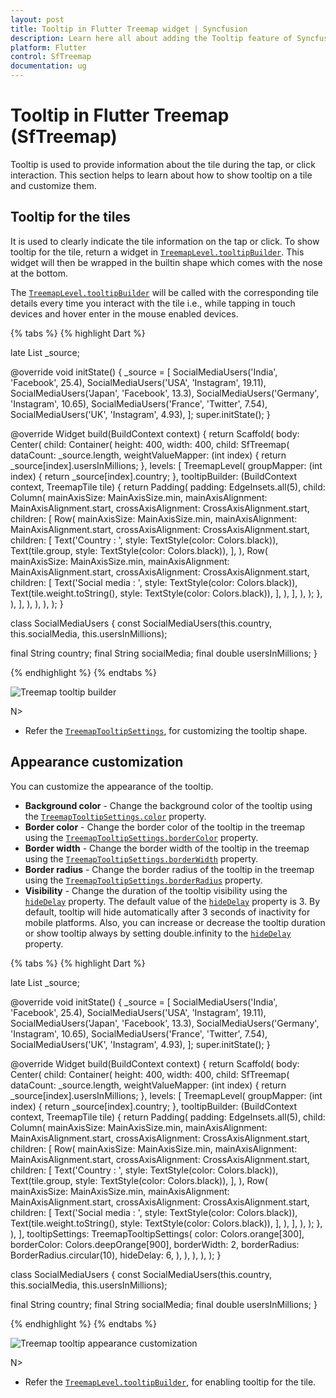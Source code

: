 ```yaml
---
layout: post
title: Tooltip in Flutter Treemap widget | Syncfusion
description: Learn here all about adding the Tooltip feature of Syncfusion Flutter Treemap (SfTreemap) widget and more.
platform: Flutter
control: SfTreemap
documentation: ug
---
```


# Tooltip in Flutter Treemap (SfTreemap)

Tooltip is used to provide information about the tile during the tap, or click interaction. This section helps to learn about how to show tooltip on a tile and customize them.

## Tooltip for the tiles

It is used to clearly indicate the tile information on the tap or click. To show tooltip for the tile, return a widget in [`TreemapLevel.tooltipBuilder`](https://pub.dev/documentation/syncfusion_flutter_treemap/latest/treemap/TreemapLevel/tooltipBuilder.html). This widget will then be wrapped in the builtin shape which comes with the nose at the bottom.

The [`TreemapLevel.tooltipBuilder`](https://pub.dev/documentation/syncfusion_flutter_treemap/latest/treemap/TreemapLevel/tooltipBuilder.html) will be called with the corresponding tile details every time you interact with the tile i.e., while tapping in touch devices and hover enter in the mouse enabled devices.

{% tabs %}
{% highlight Dart %}

  late List<SocialMediaUsers> _source;

  @override
  void initState() {
    _source = <SocialMediaUsers>[
        SocialMediaUsers('India', 'Facebook', 25.4),
        SocialMediaUsers('USA', 'Instagram', 19.11),
        SocialMediaUsers('Japan', 'Facebook', 13.3),
        SocialMediaUsers('Germany', 'Instagram', 10.65),
        SocialMediaUsers('France', 'Twitter', 7.54),
        SocialMediaUsers('UK', 'Instagram', 4.93),
    ];
    super.initState();
  }

  @override
  Widget build(BuildContext context) {
    return Scaffold(
      body: Center(
          child: Container(
            height: 400,
            width: 400,
            child: SfTreemap(
              dataCount: _source.length,
              weightValueMapper: (int index) {
                return _source[index].usersInMillions;
              },
              levels: [
                TreemapLevel(
                  groupMapper: (int index) {
                    return _source[index].country;
                  },
                  tooltipBuilder: (BuildContext context, TreemapTile tile) {
                    return Padding(
                      padding: EdgeInsets.all(5),
                      child: Column(
                        mainAxisSize: MainAxisSize.min,
                        mainAxisAlignment: MainAxisAlignment.start,
                        crossAxisAlignment: CrossAxisAlignment.start,
                        children: [
                          Row(
                            mainAxisSize: MainAxisSize.min,
                            mainAxisAlignment: MainAxisAlignment.start,
                            crossAxisAlignment: CrossAxisAlignment.start,
                            children: [
                              Text('Country          : ',
                                  style: TextStyle(color: Colors.black)),
                              Text(tile.group,
                                  style: TextStyle(color: Colors.black)),
                            ],
                          ),
                          Row(
                            mainAxisSize: MainAxisSize.min,
                            mainAxisAlignment: MainAxisAlignment.start,
                            crossAxisAlignment: CrossAxisAlignment.start,
                            children: [
                              Text('Social media : ',
                                  style: TextStyle(color: Colors.black)),
                              Text(tile.weight.toString(),
                                  style: TextStyle(color: Colors.black)),
                            ],
                          ),
                        ],
                      ),
                    );
                  },
                ),
              ],
            ),
          ),
        ),
    );
  }

class SocialMediaUsers {
  const SocialMediaUsers(this.country, this.socialMedia, this.usersInMillions);

  final String country;
  final String socialMedia;
  final double usersInMillions;
}

{% endhighlight %}
{% endtabs %}

![Treemap tooltip builder](images/tooltip/tile_tooltip_builder.png)

N>
* Refer the [`TreemapTooltipSettings`](https://pub.dev/documentation/syncfusion_flutter_treemap/latest/treemap/TreemapTooltipSettings/TreemapTooltipSettings.html), for customizing the tooltip shape.

## Appearance customization

You can customize the appearance of the tooltip.

* **Background color** - Change the background color of the tooltip using the  [`TreemapTooltipSettings.color`](https://pub.dev/documentation/syncfusion_flutter_treemap/latest/treemap/TreemapTooltipSettings/color.html) property.
* **Border color** - Change the border color of the tooltip in the treemap using the [`TreemapTooltipSettings.borderColor`](https://pub.dev/documentation/syncfusion_flutter_treemap/latest/treemap/TreemapTooltipSettings/borderColor.html) property.
* **Border width** - Change the border width of the tooltip in the treemap using the [`TreemapTooltipSettings.borderWidth`](https://pub.dev/documentation/syncfusion_flutter_treemap/latest/treemap/TreemapTooltipSettings/borderWidth.html) property.
* **Border radius** - Change the border radius of the tooltip in the treemap using the [`TreemapTooltipSettings.borderRadius`](https://pub.dev/documentation/syncfusion_flutter_treemap/latest/treemap/TreemapTooltipSettings/borderRadius.html) property.
* **Visibility** - Change the duration of the tooltip visibility using the [`hideDelay`](https://pub.dev/documentation/syncfusion_flutter_treemap/latest/treemap/TreemapTooltipSettings/hideDelay.html) property. The default value of the [`hideDelay`](https://pub.dev/documentation/syncfusion_flutter_treemap/latest/treemap/TreemapTooltipSettings/hideDelay.html) property is 3. By default, tooltip will hide automatically after 3 seconds of inactivity for mobile platforms. Also, you can increase or decrease the tooltip duration or show tooltip always by setting double.infinity to the [`hideDelay`](https://pub.dev/documentation/syncfusion_flutter_treemap/latest/treemap/TreemapTooltipSettings/hideDelay.html) property.

{% tabs %}
{% highlight Dart %}

  late List<SocialMediaUsers> _source;

  @override
  void initState() {
    _source = <SocialMediaUsers>[
        SocialMediaUsers('India', 'Facebook', 25.4),
        SocialMediaUsers('USA', 'Instagram', 19.11),
        SocialMediaUsers('Japan', 'Facebook', 13.3),
        SocialMediaUsers('Germany', 'Instagram', 10.65),
        SocialMediaUsers('France', 'Twitter', 7.54),
        SocialMediaUsers('UK', 'Instagram', 4.93),
    ];
    super.initState();
  }

  @override
  Widget build(BuildContext context) {
    return Scaffold(
      body: Center(
          child: Container(
            height: 400,
            width: 400,
            child: SfTreemap(
              dataCount: _source.length,
              weightValueMapper: (int index) {
                return _source[index].usersInMillions;
              },
              levels: [
                TreemapLevel(
                  groupMapper: (int index) {
                    return _source[index].country;
                  },
                  tooltipBuilder: (BuildContext context, TreemapTile tile) {
                    return Padding(
                      padding: EdgeInsets.all(5),
                      child: Column(
                        mainAxisSize: MainAxisSize.min,
                        mainAxisAlignment: MainAxisAlignment.start,
                        crossAxisAlignment: CrossAxisAlignment.start,
                        children: [
                          Row(
                            mainAxisSize: MainAxisSize.min,
                            mainAxisAlignment: MainAxisAlignment.start,
                            crossAxisAlignment: CrossAxisAlignment.start,
                            children: [
                              Text('Country          : ',
                                  style: TextStyle(color: Colors.black)),
                              Text(tile.group,
                                  style: TextStyle(color: Colors.black)),
                            ],
                          ),
                          Row(
                            mainAxisSize: MainAxisSize.min,
                            mainAxisAlignment: MainAxisAlignment.start,
                            crossAxisAlignment: CrossAxisAlignment.start,
                            children: [
                              Text('Social media : ',
                                  style: TextStyle(color: Colors.black)),
                              Text(tile.weight.toString(),
                                  style: TextStyle(color: Colors.black)),
                            ],
                          ),
                        ],
                      ),
                    );
                  },
                ),
              ],
              tooltipSettings: TreemapTooltipSettings(
                color: Colors.orange[300],
                borderColor: Colors.deepOrange[900],
                borderWidth: 2,
                borderRadius: BorderRadius.circular(10),
                hideDelay: 6,
              ),
            ),
          ),
        ),
    );
  }

class SocialMediaUsers {
  const SocialMediaUsers(this.country, this.socialMedia, this.usersInMillions);

  final String country;
  final String socialMedia;
  final double usersInMillions;
}

{% endhighlight %}
{% endtabs %}

![Treemap tooltip appearance customization](images/tooltip/tooltip_customization.png)

N>
* Refer the [`TreemapLevel.tooltipBuilder`](https://pub.dev/documentation/syncfusion_flutter_treemap/latest/treemap/TreemapLevel/tooltipBuilder.html), for enabling tooltip for the tile.
